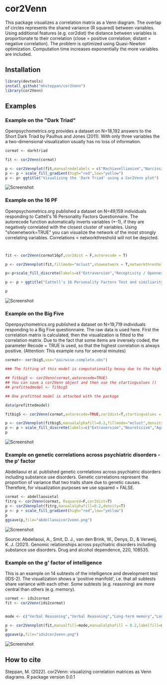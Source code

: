 # cor2Venn

This package visualizes a correlation matrix as a Venn diagram. The overlap of circles represents the shared variance (R squared) between variables. Using additional features (e.g. cor2dist) the distance between variables is proportionate to their correlation (close = positive correlation; distant = negative correlation). The problem is optimized using Quasi-Newton optimization. Computation time increases exponentially the more variables are included. 

## Installation

```R 
library(devtools)
install_github("mhsteppan/cor2Venn")
library(cor2Venn)
```



## Examples


### Example on the "Dark Triad"

Openpsychometrics.org provides a dataset on N=18,192 answers to the Short Dark Triad by Paulhus and Jones (2011). With only three variables the a two-dimensional visualization usually has no loss of information.

```R 
cormat <- darktriad

fit <- cor2Venn(cormat)

p <- cor2Vennplot(fit,manualnodelabels = c("Machiavellianism","Narcissism","Psychopathy"),fillmode="Eigen",density=F,avoidoverlap = F,shownetwork = T)
p <- p + scale_fill_gradient(high="red",low="yellow")
p <- p+ ggtitle("Visualizing the 'Dark Triad' using a Cor2Venn plot")

```


![Screenshot](darktriad.png)





### Example on the 16 PF

Openpsychometrics.org published a dataset on N=49,159 individuals responding to Cattell's 16 Personality Factors Questionnaire. 
The autorecode function automatically inverts variables (*-1), if they are negatively correlated with the closest cluster of variables.
Using "shownetwork=TRUE" you can visualize the network of the most strongly correlating variables. Correlations < networkthreshold will not be depicted.

```R 


fit <- cor2Venn(cormat16pf,cor2dist = F,autorecode = T)

p <- cor2Vennplot(fit,fillmode="mclust",shownetwork = T,networkthreshold = 0.3,avoidoverlap = FALSE)

p<-p+scale_fill_discrete(labels=c("Extraversion","Receptivity / Openness","Neuroticism / Anxiety","Agreeableness / Accomodation","Self control / Conscientiousness"))

p <- p + ggtitle("Cattell's 16 Personality Factors Test and similiarity with the Big Five")

p

```
![Screenshot](16pf.png)





### Example on the Big Five

Openpsychometrics.org published a dataset on N=19,719 individuals responding to a Big Five questionnaire. The raw data is used here. First the correlation matrix is calculated, then the visualization is fitted to the correlation matrix. Due to the fact that some items are inversely coded, the parameter Recode = TRUE is used, so that the highest correlation is always positive. (Attention: This example runs for several minutes)

```R 
cormat<- cor(big5,use="pairwise.complete.obs")

### The fitting of this model is computationally heavy due to the high number of variables. Therefore, a prefitted model is available which can be used as starting values

## fitbig5 <- cor2Venn(cormat,autorecode=TRUE)
## You can save a cor2Venn object and then use the startingvalues ()
## prefittedmodel <- fitbig5

## One prefitted model is attached with the package

data(prefittedmodel)

fitbig5 <- cor2Venn(cormat,autorecode=TRUE,cor2dist=T,startingvalues = prefittedmodel)

p <- cor2Vennplot(fitbig5,manualalphafill=0.2,fillmode="mclust",density = T)
p <- p + scale_fill_discrete(labels=c("Extraversion","Neuroticism","Agreeableness","Conscientiousness","Openness"))
p

```
![Screenshot](big5cor2venn.png)


### Example on genetic correlations across psychiatric disorders - the p' factor 

Abdellaoui et al. published genetic correlations across psychiatric disorders including substance use disorders. Genetic correlations represent the proportion of variance that two traits share due to genetic causes. Therefore, for visualization purposes we use squared = FALSE. 

```R 
cormat <- abdellaouietal
fitrg <- cor2Venn(cormat, Rsquared=F,cor2dist=T)
p <- cor2Vennplot(fitrg,manualalphafill=0.2,density=T)
p <- p + scale_fill_gradient(high="red",low="yellow")
p
ggsave(p,file="abdellaouicor2venn.png")

```

![Screenshot](abdellaouicor2venn.png)

Source: Abdellaoui, A., Smit, D. J., van den Brink, W., Denys, D., & Verweij, K. J. (2021). Genomic relationships across psychiatric disorders including substance use disorders. Drug and alcohol dependence, 220, 108535.

### Example on the g' factor of intelligence

This is an example on 14 subtests of the intelligence and development test (IDS-2). The visualization shows a 'positive manifold', i.e. that all subtests share variance with each other. Some subtests (e.g. reasoning) are more central than others (e.g. memory).  

```R 
cormat <- ids2cormat
fit <- cor2Venn(ids2cormat)


mode <- c("Verbal Reasoning","Verbal Reasoning","Long-term memory","Long-term memory","Visual short-term memory","Visual short-term memory","Auditory short-term memory","Auditory short-term memory","Processing speed","Processing speed","Visual processing","Visual processing","Abstract reasoning","Abstract reasoning")

p <- cor2Vennplot(fit,manualfill=mode,manualalphafill = 0.2,labelfill=mode)
p
ggsave(p,file="ids2cor2venn.png")

```


![Screenshot](ids2cor2venn.png)



## How to cite 

Steppan, M. (2022). cor2Venn: visualizing correlation matrices as Venn diagrams. R package version 0.0.1

